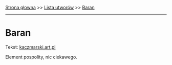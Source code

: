 [Strona głowna](../index.md) >> [Lista utworów](../list.md) >> [Baran](73.md)

---

# Baran

Tekst: [kaczmarski.art.pl](https://www.kaczmarski.art.pl/tworczosc/wiersze/baran/)

Element pospolity, nic ciekawego.